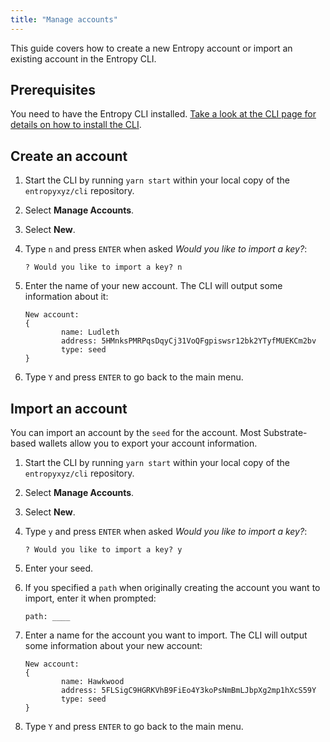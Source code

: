 ```yaml
---
title: "Manage accounts"
---
```


This guide covers how to create a new Entropy account or import an existing account in the Entropy CLI.

## Prerequisites

You need to have the Entropy CLI installed. [Take a look at the CLI page for details on how to install the CLI](../reference/cli.md).

## Create an account

1. Start the CLI by running `yarn start` within your local copy of the `entropyxyz/cli` repository.
1. Select **Manage Accounts**.
1. Select **New**.
1. Type `n` and press `ENTER` when asked _Would you like to import a key?_:

    ```output
    ? Would you like to import a key? n
    ```

1. Enter the name of your new account. The CLI will output some information about it:

    ```output
    New account:
    {
            name: Ludleth
            address: 5HMnksPMRPqsDqyCj31VoQFgpiswsr12bk2YTyfMUEKCm2bv
            type: seed
    }
    ```

1. Type `Y` and press `ENTER` to go back to the main menu.

## Import an account

You can import an account by the `seed` for the account. Most Substrate-based wallets allow you to export your account information.

1. Start the CLI by running `yarn start` within your local copy of the `entropyxyz/cli` repository.
1. Select **Manage Accounts**.
1. Select **New**.
1. Type `y` and press `ENTER` when asked _Would you like to import a key?_:

    ```output
    ? Would you like to import a key? y
    ```

1. Enter your seed.
1. If you specified a `path` when originally creating the account you want to import, enter it when prompted:

    ```output
    path: ____
    ```

1. Enter a name for the account you want to import. The CLI will output some information about your new account:

    ```output
    New account:
    {
            name: Hawkwood
            address: 5FLSigC9HGRKVhB9FiEo4Y3koPsNmBmLJbpXg2mp1hXcS59Y
            type: seed
    }
    ```

1. Type `Y` and press `ENTER` to go back to the main menu.
